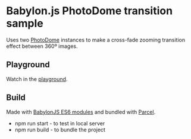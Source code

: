 # Babylon.js PhotoDome transition sample

Uses two [PhotoDome](https://doc.babylonjs.com/api/classes/babylon.photodome) instances to make a cross-fade zooming transition effect between 360º images.

## Playground

Watch in the [playground](https://playground.babylonjs.com/#Y5JYYR#1).

## Build

Made with [BabylonJS ES6 modules](https://doc.babylonjs.com/features/es6_support) and bundled with [Parcel](https://parceljs.org/).

+ npm run start - to test in local server
+ npm run build - to bundle the project


